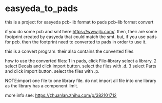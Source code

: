 # easyeda_to_pads
this is a project for easyeda pcb-lib format to pads pcb-lib format convert


if you do some pcb and smt here:https://www.jlc.com/.
then, their are some footprint created by easyeda that could match the smt.
but, if you use pads for pcb. then the footprint need to converted to pads in order to use it.

this is a convert program.
their also contains the converted files.


how to use the converted files:
1 in pads, click File-library select a library.
2 select Decals and click import button. select the files with .d.
3 select Parts and click import button. select the files with .p.

NOTE:import one file to one library file. do not import all file into one library as the library has a component limit.


more info see:
https://zhuanlan.zhihu.com/p/382101712

